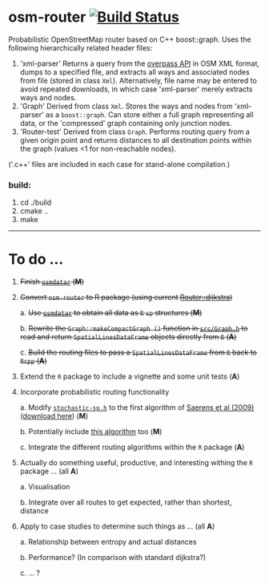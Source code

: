 # osm-router [![Build Status](https://travis-ci.org/osm-router/osm-router.svg?branch=master)](https://travis-ci.org/osm-router/osm-router)

Probabilistic OpenStreetMap router based on C++ boost::graph. Uses the following hierarchically related header files:

1. 'xml-parser' Returns a query from the [overpass API](http://overpass-api.de) in OSM XML format, dumps to a specified file, and extracts all
   ways and associated nodes from file (stored in class `Xml`). Alternatively, file name may be entered to avoid repeated downloads, in which
   case 'xml-parser' merely extracts ways and nodes.
2. 'Graph' Derived from class `Xml`. Stores the ways and nodes from 'xml-parser' as a `boost::graph`. Can store either a full graph
   representing all data, or the 'compressed' graph containing only junction nodes.
3. 'Router-test' Derived from class `Graph`. Performs routing query from a given origin point and returns distances to all destination points
   within the graph (values <1 for non-reachable nodes).

('.c++' files are included in each case for stand-alone compilation.)

### build:
1. cd ./build  
2. cmake ..  
3. make

------

# To do ...

1. ~~Finish [`osmdatar`](https://github.com/osmdatar/osmdatar/issues/3) (**M**)~~

2. ~~Convert `osm-router` to R package (using current 
    [Router::dijkstra](https://github.com/osm-router/osm-router/blob/master/src/Router-test.h))~~

    a. ~~Use [`osmdatar`](https://github.com/osmdatar/osmdatar) to obtain all data as `R` `sp` structures (**M**)~~

    b. ~~Rewrite the `Graph::makeCompactGraph ()` function in 
    [`src/Graph.h`](https://github.com/osm-router/osm-router/blob/master/src/Graph.h) to read and return `SpatialLinesDataFrame` objects
    directly from `R` (**A**)~~

    c. ~~Build the routing files to pass a `SpatialLinesDataFrame` from `R` back to `Rcpp` (**A**)~~

3. Extend the `R` package to include a vignette and some unit tests (**A**)

4. Incorporate probabilistic routing functionality

    a. Modify [`stochastic-sp.h`](https://github.com/osm-router/osm-router/blob/master/src/stochastic-sp.h) to the first algorithm of 
    [Saerens et al (2009)](http://www.mitpressjournals.org/doi/abs/10.1162/neco.2009.11-07-643) 
    ([download here](http://citeseerx.ist.psu.edu/viewdoc/download?doi=10.1.1.62.6428&rep=rep1&type=pdf)) (**M**)

    b. Potentially include [this algorithm](http://theory.stanford.edu/~tim/papers/sssr.pdf) too (**M**)

    c. Integrate the different routing algorithms within the `R` package (**A**)

5. Actually do something useful, productive, and interesting withing the `R` package ... (all **A**)

    a. Visualisation

    b. Integrate over all routes to get expected, rather than shortest, distance

6. Apply to case studies to determine such things as ... (all **A**)

    a. Relationship between entropy and actual distances

    b. Performance? (In comparison with standard dijkstra?)

    c. ... ?
